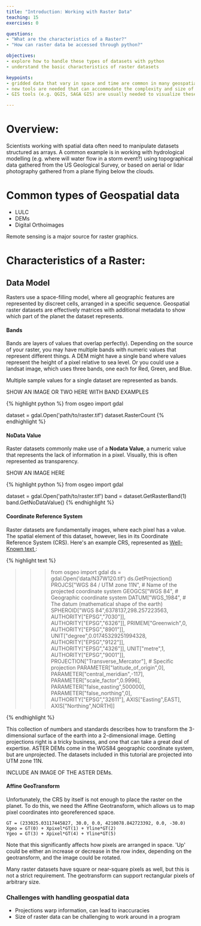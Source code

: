 ```yaml
---
title: "Introduction: Working with Raster Data"
teaching: 15
exercises: 0

questions:
- "What are the characteristics of a Raster?"
- "How can raster data be accessed through python?"

objectives:
- explore how to handle these types of datasets with python
- understand the basic characteristics of raster datasets

keypoints:
- gridded data that vary in space and time are common in many geospatial applcations (e.g. climatology)
- new tools are needed that can accommodate the complexity and size of modern multidimensional datasets
- GIS tools (e.g. QGIS, SAGA GIS) are usually needed to visualize these datasets

---
```

# Overview:

Scientists working with spatial data often need to manipulate datasets structured as arrays.  A common example is in working with hydrological modelling (e.g. where will water flow in a storm event?) using topographical data gathered from the US Geological Survey, or based on aerial or lidar photography gathered from a plane flying below the clouds.


# Common types of Geospatial data

* LULC
* DEMs
* Digital Orthoimages

Remote sensing is a major source for raster graphics.

# Characteristics of a Raster:

## Data Model

Rasters use a space-filling model, where all geographic features are represented
by discreet cells, arranged in a specific sequence.  Geospatial raster datasets
are effectively matrices with additional metadata to show which part of the 
planet the dataset represents.

#### Bands

Bands are layers of values that overlap perfectly).  Depending on the source of your 
raster, you may have multiple bands with numeric values that represent 
different things.  A DEM might have a single band where values represent the 
height of a pixel relative to sea level.  Or you could use a landsat image, 
which uses three bands, one each for Red, Green, and Blue.

Multiple sample values for a single dataset are represented as bands.

SHOW AN IMAGE OR TWO HERE WITH BAND EXAMPLES

{% highlight python %}
from osgeo import gdal

dataset = gdal.Open('path/to/raster.tif')
dataset.RasterCount
{% endhighlight %}


#### NoData Value

Raster datasets commonly make use of a **Nodata Value**, a numeric value that represents the lack of information in a pixel.  Visually, this is often represented as transparency.

SHOW AN IMAGE HERE

{% highlight python %}
from osgeo import gdal

dataset = gdal.Open('path/to/raster.tif')
band = dataset.GetRasterBand(1)
band.GetNoDataValue()
{% endhighlight %}

#### Coordinate Reference System

Raster datasets are fundamentally images, where each pixel has a value.  The spatial element of this dataset, however, lies in its Coordinate Reference System (CRS).  Here's an example CRS, represented as <a href="https://en.wikipedia.org/wiki/Well-known_text">Well-Known text </a>:

{% highlight text %}
>>> from osgeo import gdal
>>> ds = gdal.Open('data/N37W120.tif')
>>> ds.GetProjection()
PROJCS["WGS 84 / UTM zone 11N",                         # Name of the projected coordinate system
    GEOGCS["WGS 84",                                    # Geographic coordinate system
        DATUM["WGS_1984",                               # The datum (mathematical shape of the earth)
            SPHEROID["WGS 84",6378137,298.257223563,
                AUTHORITY["EPSG","7030"]],
            AUTHORITY["EPSG","6326"]],
        PRIMEM["Greenwich",0,
            AUTHORITY["EPSG","8901"]],
        UNIT["degree",0.01745329251994328,
            AUTHORITY["EPSG","9122"]],
        AUTHORITY["EPSG","4326"]],
    UNIT["metre",1,
        AUTHORITY["EPSG","9001"]],
    PROJECTION["Transverse_Mercator"],                  # Specific projection
    PARAMETER["latitude_of_origin",0],
    PARAMETER["central_meridian",-117],
    PARAMETER["scale_factor",0.9996],
    PARAMETER["false_easting",500000],
    PARAMETER["false_northing",0],
    AUTHORITY["EPSG","32611"],
    AXIS["Easting",EAST],
    AXIS["Northing",NORTH]]

{% endhighlight %}

This collection of numbers and standards describes how to transform the 3-dimensional surface of the earth into a 2-dimensional image.  Getting projections right is a tricky business, and one that can take a great deal of expertise. ASTER DEMs come in the WGS84 geographic coordinate system, but are unprojected.  The datasets included in this tutorial are projected into UTM zone 11N.

INCLUDE AN IMAGE OF THE ASTER DEMs.


#### Affine GeoTransform
Unfortunately, the CRS by itself is not enough to place the raster on the planet.  To do this, we need the Affine Geotransform, which allows us to map pixel coordinates into georeferenced space.

    GT = (233025.03117445827, 30.0, 0.0, 4210078.842723392, 0.0, -30.0)
    Xgeo = GT(0) + Xpixel*GT(1) + Yline*GT(2)
    Ygeo = GT(3) + Xpixel*GT(4) + Yline*GT(5)

Note that this significantly affects how pixels are arranged in space.  'Up'
could be either an increase or decrease in the row index, depending on the 
geotransform, and the image could be rotated.

Many raster datasets have square or near-square pixels as well, but this is not a
strict requirement.  The geotransform can support rectangular pixels of arbitrary size.

### Challenges with handling geospatial data

* Projections warp information, can lead to inaccuracies
* Size of raster data can be challenging to work around in a program
